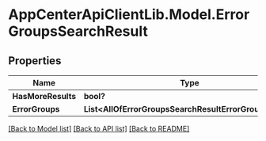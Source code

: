 # AppCenterApiClientLib.Model.ErrorGroupsSearchResult
## Properties

Name | Type | Description | Notes
------------ | ------------- | ------------- | -------------
**HasMoreResults** | **bool?** |  | [optional] 
**ErrorGroups** | **List&lt;AllOfErrorGroupsSearchResultErrorGroupsItems&gt;** |  | [optional] 

[[Back to Model list]](../README.md#documentation-for-models) [[Back to API list]](../README.md#documentation-for-api-endpoints) [[Back to README]](../README.md)

